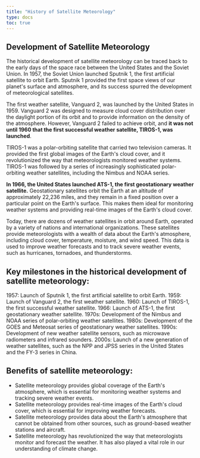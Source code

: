 ```yaml
---
title: "History of Satellite Meteorology"
type: docs
toc: true
---
```

## Development of Satellite Meteorology

The historical development of satellite meteorology can be traced back to the early days of the space race between the United States and the Soviet Union. In 1957, the Soviet Union launched Sputnik 1, the first artificial satellite to orbit Earth. Sputnik 1 provided the first space views of our planet's surface and atmosphere, and its success spurred the development of meteorological satellites.

The first weather satellite, Vanguard 2, was launched by the United States in 1959. Vanguard 2 was designed to measure cloud cover distribution over the daylight portion of its orbit and to provide information on the density of the atmosphere. However, Vanguard 2 failed to achieve orbit, and **it was not until 1960 that the first successful weather satellite, TIROS-1, was launched**.

TIROS-1 was a polar-orbiting satellite that carried two television cameras. It provided the first global images of the Earth's cloud cover, and it revolutionized the way that meteorologists monitored weather systems. TIROS-1 was followed by a series of increasingly sophisticated polar-orbiting weather satellites, including the Nimbus and NOAA series.

**In 1966, the United States launched ATS-1, the first geostationary weather satellite.** Geostationary satellites orbit the Earth at an altitude of approximately 22,236 miles, and they remain in a fixed position over a particular point on the Earth's surface. This makes them ideal for monitoring weather systems and providing real-time images of the Earth's cloud cover.

Today, there are dozens of weather satellites in orbit around Earth, operated by a variety of nations and international organizations. These satellites provide meteorologists with a wealth of data about the Earth's atmosphere, including cloud cover, temperature, moisture, and wind speed. This data is used to improve weather forecasts and to track severe weather events, such as hurricanes, tornadoes, and thunderstorms.

## Key milestones in the historical development of satellite meteorology:

1957: Launch of Sputnik 1, the first artificial satellite to orbit Earth.
1959: Launch of Vanguard 2, the first weather satellite.
1960: Launch of TIROS-1, the first successful weather satellite.
1966: Launch of ATS-1, the first geostationary weather satellite.
1970s: Development of the Nimbus and NOAA series of polar-orbiting weather satellites.
1980s: Development of the GOES and Meteosat series of geostationary weather satellites.
1990s: Development of new weather satellite sensors, such as microwave radiometers and infrared sounders.
2000s: Launch of a new generation of weather satellites, such as the NPP and JPSS series in the United States and the FY-3 series in China.

## Benefits of satellite meteorology:

* Satellite meteorology provides global coverage of the Earth's atmosphere, which is essential for monitoring weather systems and tracking severe weather events.
* Satellite meteorology provides real-time images of the Earth's cloud cover, which is essential for improving weather forecasts.
* Satellite meteorology provides data about the Earth's atmosphere that cannot be obtained from other sources, such as ground-based weather stations and aircraft.
* Satellite meteorology has revolutionized the way that meteorologists monitor and forecast the weather. It has also played a vital role in our understanding of climate change.
